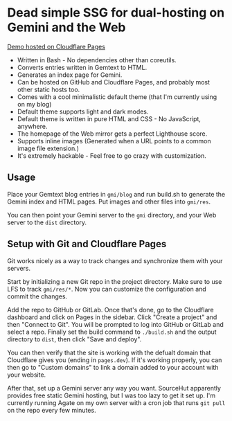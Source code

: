 # Dead simple SSG for dual-hosting on Gemini and the Web

[Demo hosted on Cloudflare Pages](https://ssg-1cm.pages.dev/)

- Written in Bash - No dependencies other than coreutils.
- Converts entries written in Gemtext to HTML.
- Generates an index page for Gemini.
- Can be hosted on GitHub and Cloudflare Pages, and probably most other static hosts too.
- Comes with a cool minimalistic default theme (that I'm currently using on my blog)
- Default theme supports light and dark modes.
- Default theme is written in pure HTML and CSS - No JavaScript, anywhere.
- The homepage of the Web mirror gets a perfect Lighthouse score.
- Supports inline images (Generated when a URL points to a common image file extension.)
- It's extremely hackable - Feel free to go crazy with customization.

## Usage

Place your Gemtext blog entries in `gmi/blog` and run build.sh to generate the Gemini index and HTML pages. Put images and other files into `gmi/res`.

You can then point your Gemini server to the `gmi` directory, and your Web server to the `dist` directory.

## Setup with Git and Cloudflare Pages

Git works nicely as a way to track changes and synchronize them with your servers.

Start by initializing a new Git repo in the project directory. Make sure to use LFS to track `gmi/res/*`. Now you can customize the configuration and commit the changes.

Add the repo to GitHub or GitLab. Once that's done, go to the Cloudflare dashboard and click on Pages in the sidebar. Click "Create a project" and then "Connect to Git". You will be prompted to log into GitHub or GitLab and select a repo. Finally set the build command to `./build.sh` and the output directory to `dist`, then click "Save and deploy".

You can then verify that the site is working with the defualt domain that Cloudflare gives you (ending in `pages.dev`). If it's working properly, you can then go to "Custom domains" to link a domain added to your account with your website.

After that, set up a Gemini server any way you want. SourceHut apparently provides free static Gemini hosting, but I was too lazy to get it set up. I'm currently running Agate on my own server with a cron job that runs `git pull` on the repo every few minutes.
